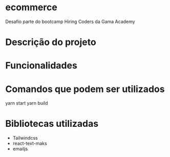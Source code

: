 # ecommerce
Desafio parte do bootcamp Hiring Coders da Gama Academy

# Descrição do projeto


# Funcionalidades


# Comandos que podem ser utilizados

yarn start
yarn build 

# Bibliotecas utilizadas 

 - Tailwindcss
 - react-text-maks
 - emailjs
